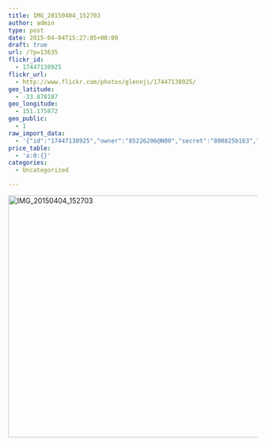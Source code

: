 ```yaml
---
title: IMG_20150404_152703
author: admin
type: post
date: 2015-04-04T15:27:05+00:00
draft: true
url: /?p=13635
flickr_id:
  - 17447138925
flickr_url:
  - http://www.flickr.com/photos/glennji/17447138925/
geo_latitude:
  - -33.878187
geo_longitude:
  - 151.175872
geo_public:
  - 1
raw_import_data:
  - '{"id":"17447138925","owner":"85226206@N00","secret":"800825b163","server":"8849","farm":9,"title":"IMG_20150404_152703","ispublic":0,"isfriend":0,"isfamily":0,"description":{"_content":""},"dateupload":"1431158850","lastupdate":"1431158863","datetaken":"2015-04-04 15:27:05","datetakengranularity":"0","datetakenunknown":"0","ownername":"glennji","tags":"","machine_tags":"","originalsecret":"3a82211423","originalformat":"jpg","latitude":"-33.878187","longitude":"151.175872","accuracy":"16","context":0,"place_id":"qRcYmO1QUrMZuclZ","woeid":"1094076","geo_is_family":0,"geo_is_friend":0,"geo_is_contact":0,"geo_is_public":0,"media":"photo","media_status":"ready","url_o":"https://farm9.staticflickr.com/8849/17447138925_3a82211423_o.jpg","height_o":"3120","width_o":"4208"}'
price_table:
  - 'a:0:{}'
categories:
  - Uncategorized

---
```

<p class="flickr-image">
  <a href="http://www.flickr.com/photos/glennji/17447138925/" class="flickr-link"><img src="/wp-content/uploads/2015/04/17447138925_3a82211423_o-1024x759.jpg" width="660" height="489" alt="IMG_20150404_152703" class="keyring-img" /></a>
</p>
